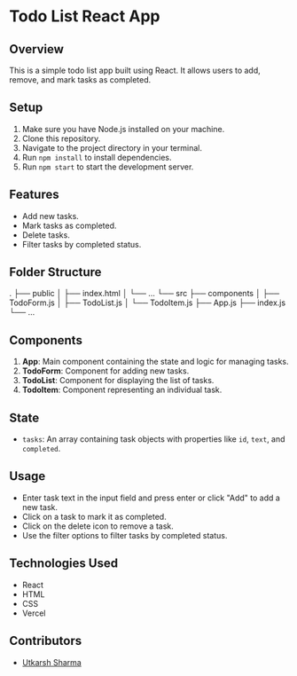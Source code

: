 # Todo List React App

## Overview
This is a simple todo list app built using React. It allows users to add, remove, and mark tasks as completed.

## Setup
1. Make sure you have Node.js installed on your machine.
2. Clone this repository.
3. Navigate to the project directory in your terminal.
4. Run `npm install` to install dependencies.
5. Run `npm start` to start the development server.

## Features
- Add new tasks.
- Mark tasks as completed.
- Delete tasks.
- Filter tasks by completed status.

## Folder Structure
.
├── public
│ ├── index.html
│ └── ...
└── src
├── components
│ ├── TodoForm.js
│ ├── TodoList.js
│ └── TodoItem.js
├── App.js
├── index.js
└── ...


## Components
1. **App**: Main component containing the state and logic for managing tasks.
2. **TodoForm**: Component for adding new tasks.
3. **TodoList**: Component for displaying the list of tasks.
4. **TodoItem**: Component representing an individual task.

## State
- `tasks`: An array containing task objects with properties like `id`, `text`, and `completed`.

## Usage
- Enter task text in the input field and press enter or click "Add" to add a new task.
- Click on a task to mark it as completed.
- Click on the delete icon to remove a task.
- Use the filter options to filter tasks by completed status.

## Technologies Used
- React
- HTML
- CSS
- Vercel

## Contributors
- [Utkarsh Sharma](https://github.com/Utkarshalways)

